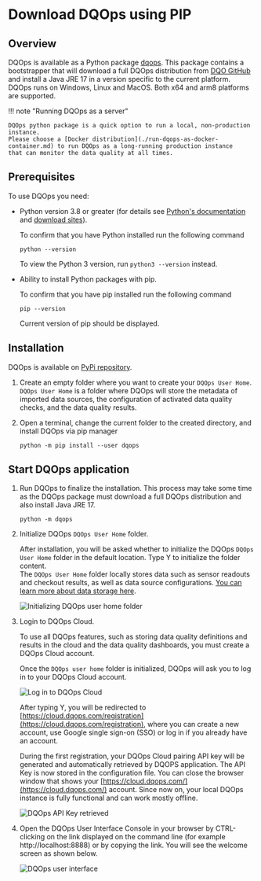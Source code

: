 # Download DQOps using PIP

## Overview

DQOps is available as a Python package [dqops](https://pypi.org/project/dqops/). This package contains a bootstrapper that
will download a full DQOps distribution from [DQO GitHub](https://github.com/dqops/dqo) and install a Java JRE 17 in a version
specific to the current platform. DQOps runs on Windows, Linux and MacOS. Both x64 and arm8 platforms are supported.

!!! note "Running DQOps as a server"

    DQOps python package is a quick option to run a local, non-production instance.
    Please choose a [Docker distribution](./run-dqops-as-docker-container.md) to run DQOps as a long-running production instance
    that can monitor the data quality at all times.


## Prerequisites

To use DQOps you need:

  - Python version 3.8 or greater (for details see [Python's documentation](https://www.python.org/doc/) and [download sites](https://www.python.org/downloads/)).

    To confirm that you have Python installed run the following command
    ```
    python --version
    ```
    To view the Python 3 version, run `python3 --version` instead.



  - Ability to install Python packages with pip.
    
    To confirm that you have pip installed run the following command
    ```
    pip --version
    ```
    Current version of pip should be displayed.


## Installation

DQOps is available on [PyPi repository](https://pypi.org/project/dqops/). 

1. Create an empty folder where you want to create your `DQOps User Home`. `DQOps User Home` is a folder where
   DQOps will store the metadata of imported data sources, the configuration of activated data quality checks, and the
   data quality results.

2. Open a terminal, change the current folder to the created directory, and install DQOps via pip manager

    ```
    python -m pip install --user dqops
    ```

## Start DQOps application

1. Run DQOps to finalize the installation. This process may take some time as the DQOps package must download a full DQOps
   distribution and also install Java JRE 17.

    ```
    python -m dqops
    ```

2. Initialize DQOps `DQOps User Home` folder.

    After installation, you will be asked whether to initialize the DQOps `DQOps User Home` folder in the default location.
    Type Y to initialize the folder content.  
    The `DQOps User Home` folder locally stores data such as sensor readouts and checkout results, as well as data source configurations.
    [You can learn more about data storage here](../dqo-concepts/data-storage-of-data-quality-results.md). 

    ![Initializing DQOps user home folder](https://dqops.com/docs/images/getting-started/initializing-user-home-folder2.png)

3. Login to DQOps Cloud.
   
    To use all DQOps features, such as storing data quality definitions and results in the cloud and the data quality dashboards, you
    must create a DQOps Cloud account.

    Once the `DQOps user home` folder is initialized, DQOps will ask you to log in to your DQOps Cloud account. 

    ![Log in to DQOps Cloud](https://dqops.com/docs/images/getting-started/log-in-to-dqops-cloud3.png)

    After typing Y, you will be redirected to [https://cloud.dqops.com/registration](https://cloud.dqops.com/registration), 
    where you can create a new account, use Google single sign-on (SSO) or log in if you already have an account. 

    During the first registration, your DQOps Cloud pairing API key will be generated and automatically retrieved by DQOPS application.
    The API Key is now stored in the configuration file. You can close the browser window that shows your
    [https://cloud.dqops.com/](https://cloud.dqops.com/) account. Since now on, your local DQOps instance is fully functional
    and can work mostly offline.

    ![DQOps API Key retrieved](https://dqops.com/docs/images/getting-started/dqops-api-key-retrieved.png)

4. Open the DQOps User Interface Console in your browser by CTRL-clicking on the link displayed on the command line (for example http://localhost:8888) 
    or by copying the link. You will see the welcome screen as shown below.

    ![DQOps user interface](https://dqops.com/docs/images/getting-started/dqops-user-interface.png)
